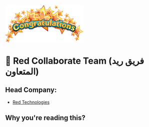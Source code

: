 
<img src="https://github.com/Red-collaborate-team/.github/blob/main/profile/congratulations.png?raw=true" style="object-fit:contain;
            width:250px;
            height:auto;">

# 🍻 Red Collaborate Team (فريق ريد المتعاون)

## Head Company:

- [Red Technologies](https://github.com/Red-company)

## Why you're reading this?
